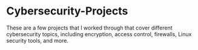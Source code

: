 # Cybersecurity-Projects

These are a few projects that I worked through that cover different cybersecurity topics, including encryption, access control, firewalls, Linux security tools, and more.
